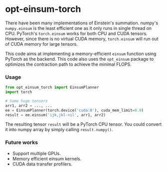 # opt-einsum-torch

There have been many implementations of Einstein's summation. numpy's 
`numpy.einsum` is the least efficient one as it only runs in single thread on 
CPU. PyTorch's `torch.einsum` works for both CPU and CUDA tensors. However,
since there is no virtual CUDA memory, `torch.einsum` will run out of CUDA 
memory for large tensors. 

This code aims at implementing a memory-efficient `einsum` function using
PyTorch as the backend. This code also uses the `opt_einsum` package to 
optimizes the contraction path to achieve the minimal FLOPS.

### Usage

```python
from opt_einsum_torch import EinsumPlanner
import torch

# Some huge tensors
arr1, arr2 = ..., ...
ee = EinsumPlanner(torch.device('cuda:0'), cuda_mem_limit=0.9)
result = ee.einsum('ijk,jkl->il', arr1, arr2)

```

The resulting tensor `result` will be a PyTorch CPU tensor. You could convert
it into numpy array by simply calling `result.numpy()`.

### Future works

- Support multiple GPUs.
- Memory efficient einsum kernels.
- CUDA data transfer profilers.